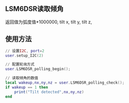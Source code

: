 ## LSM6DSR读取倾角
返回值为弧度值*1000000, tilt x, tilt y, tilt z,

## 使用方法

```lua
// 设置I2C, port=2
user.setup_I2C(2) 

// 配置轮询方式
user.LSM6DSR_polling_begin();

// 读取倾角的数值
local wakeup,nx,ny,nz = user.LSM6DSR_polling_check();
if wakeup == 1 then
    print("Tilt detected",nx,ny,nz)
end
```
